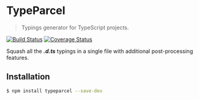 # TypeParcel

> Typings generator for TypeScript projects.

[![Build Status](https://travis-ci.org/npmRangers/TypeParcel.svg?branch=master)](https://travis-ci.org/npmRangers/TypeParcel) [![Coverage Status](https://coveralls.io/repos/github/npmRangers/TypeParcel/badge.svg)](https://coveralls.io/github/npmRangers/TypeParcel)

Squash all the ***.d.ts*** typings in a single file with additional post-processing features.

## Installation

```bash
$ npm install typeparcel --save-dev
```